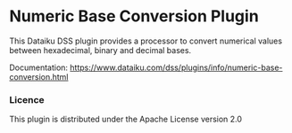 # Numeric Base Conversion Plugin

This Dataiku DSS plugin provides a processor to convert numerical values between hexadecimal, binary and decimal bases.

Documentation: https://www.dataiku.com/dss/plugins/info/numeric-base-conversion.html

### Licence
This plugin is distributed under the Apache License version 2.0